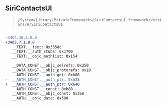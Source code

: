 ## SiriContactsUI

> `/System/Library/PrivateFrameworks/SiriContactsUI.framework/Versions/A/SiriContactsUI`

```diff

-3404.10.1.0.0
+3405.7.1.0.0
   __TEXT.__text: 0x335dc
   __TEXT.__auth_stubs: 0x1700
   __TEXT.__objc_methlist: 0x154

   __DATA_CONST.__objc_selrefs: 0x250
   __DATA_CONST.__objc_protorefs: 0x10
   __AUTH_CONST.__auth_got: 0xb80
-  __AUTH_CONST.__auth_ptr: 0x628
+  __AUTH_CONST.__auth_ptr: 0x640
   __AUTH_CONST.__const: 0xb88
   __AUTH_CONST.__objc_const: 0x368
   __AUTH.__objc_data: 0x590

```
